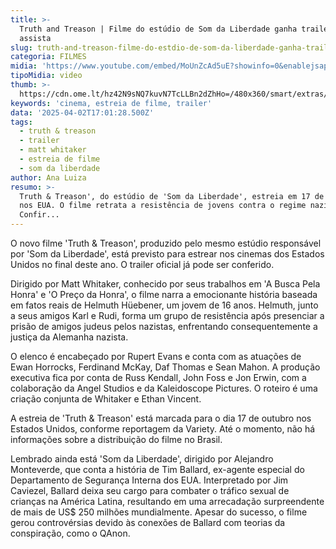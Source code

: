 ```yaml
---
title: >-
  Truth and Treason | Filme do estúdio de Som da Liberdade ganha trailer;
  assista
slug: truth-and-treason-filme-do-estdio-de-som-da-liberdade-ganha-trailer-assista
categoria: FILMES
midia: 'https://www.youtube.com/embed/MoUnZcAd5uE?showinfo=0&enablejsapi=1'
tipoMidia: video
thumb: >-
  https://cdn.ome.lt/hz42N9sNQ7kuvN7TcLLBn2dZhHo=/480x360/smart/extras/conteudos/omelete_THUMB_-_2025-04-02T135050.984.png
keywords: 'cinema, estreia de filme, trailer'
data: '2025-04-02T17:01:28.500Z'
tags:
  - truth & treason
  - trailer
  - matt whitaker
  - estreia de filme
  - som da liberdade
author: Ana Luiza
resumo: >-
  Truth & Treason', do estúdio de 'Som da Liberdade', estreia em 17 de outubro
  nos EUA. O filme retrata a resistência de jovens contra o regime nazista.
  Confir...
---
```


O novo filme 'Truth & Treason', produzido pelo mesmo estúdio responsável por 'Som da Liberdade', está previsto para estrear nos cinemas dos Estados Unidos no final deste ano. O trailer oficial já pode ser conferido.

Dirigido por Matt Whitaker, conhecido por seus trabalhos em 'A Busca Pela Honra' e 'O Preço da Honra', o filme narra a emocionante história baseada em fatos reais de Helmuth Hüebener, um jovem de 16 anos. Helmuth, junto a seus amigos Karl e Rudi, forma um grupo de resistência após presenciar a prisão de amigos judeus pelos nazistas, enfrentando consequentemente a justiça da Alemanha nazista.

O elenco é encabeçado por Rupert Evans e conta com as atuações de Ewan Horrocks, Ferdinand McKay, Daf Thomas e Sean Mahon. A produção executiva fica por conta de Russ Kendall, John Foss e Jon Erwin, com a colaboração da Angel Studios e da Kaleidoscope Pictures. O roteiro é uma criação conjunta de Whitaker e Ethan Vincent.

A estreia de 'Truth & Treason' está marcada para o dia 17 de outubro nos Estados Unidos, conforme reportagem da Variety. Até o momento, não há informações sobre a distribuição do filme no Brasil.

Lembrado ainda está 'Som da Liberdade', dirigido por Alejandro Monteverde, que conta a história de Tim Ballard, ex-agente especial do Departamento de Segurança Interna dos EUA. Interpretado por Jim Caviezel, Ballard deixa seu cargo para combater o tráfico sexual de crianças na América Latina, resultando em uma arrecadação surpreendente de mais de US$ 250 milhões mundialmente. Apesar do sucesso, o filme gerou controvérsias devido às conexões de Ballard com teorias da conspiração, como o QAnon.
